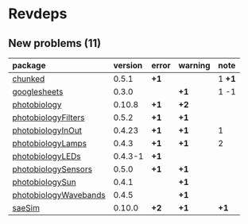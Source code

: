 # Revdeps

## New problems (11)

|package                                                    |version |error  |warning |note     |
|:----------------------------------------------------------|:-------|:------|:-------|:--------|
|[chunked](problems.md#chunked)                             |0.5.1   |__+1__ |        |1 __+1__ |
|[googlesheets](problems.md#googlesheets)                   |0.3.0   |       |__+1__  |1 -1     |
|[photobiology](problems.md#photobiology)                   |0.10.8  |__+1__ |__+2__  |         |
|[photobiologyFilters](problems.md#photobiologyfilters)     |0.5.2   |__+1__ |__+1__  |         |
|[photobiologyInOut](problems.md#photobiologyinout)         |0.4.23  |__+1__ |__+1__  |1        |
|[photobiologyLamps](problems.md#photobiologylamps)         |0.4.3   |__+1__ |__+1__  |2        |
|[photobiologyLEDs](problems.md#photobiologyleds)           |0.4.3-1 |__+1__ |        |         |
|[photobiologySensors](problems.md#photobiologysensors)     |0.5.0   |__+1__ |__+1__  |         |
|[photobiologySun](problems.md#photobiologysun)             |0.4.1   |       |__+1__  |         |
|[photobiologyWavebands](problems.md#photobiologywavebands) |0.4.5   |       |__+1__  |         |
|[saeSim](problems.md#saesim)                               |0.10.0  |__+2__ |__+1__  |__+1__   |

